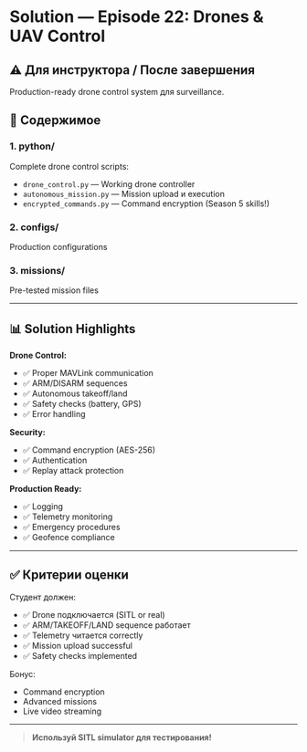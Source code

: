 # Solution — Episode 22: Drones & UAV Control

## ⚠️ Для инструктора / После завершения

Production-ready drone control system для surveillance.

## 📁 Содержимое

### 1. python/
Complete drone control scripts:
- `drone_control.py` — Working drone controller
- `autonomous_mission.py` — Mission upload и execution
- `encrypted_commands.py` — Command encryption (Season 5 skills!)

### 2. configs/
Production configurations

### 3. missions/
Pre-tested mission files

---

## 📊 Solution Highlights

**Drone Control:**
- ✅ Proper MAVLink communication
- ✅ ARM/DISARM sequences
- ✅ Autonomous takeoff/land
- ✅ Safety checks (battery, GPS)
- ✅ Error handling

**Security:**
- ✅ Command encryption (AES-256)
- ✅ Authentication
- ✅ Replay attack protection

**Production Ready:**
- ✅ Logging
- ✅ Telemetry monitoring
- ✅ Emergency procedures
- ✅ Geofence compliance

---

## ✅ Критерии оценки

Студент должен:
- ✅ Drone подключается (SITL or real)
- ✅ ARM/TAKEOFF/LAND sequence работает
- ✅ Telemetry читается correctly
- ✅ Mission upload successful
- ✅ Safety checks implemented

Бонус:
- Command encryption
- Advanced missions
- Live video streaming

---

> **Используй SITL simulator для тестирования!**
